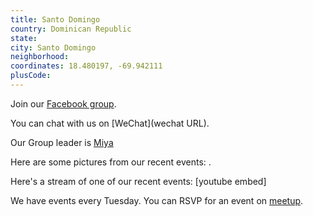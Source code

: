 ```yaml
---
title: Santo Domingo
country: Dominican Republic
state: 
city: Santo Domingo
neighborhood: 
coordinates: 18.480197, -69.942111
plusCode:
---
```

Join our [Facebook group](https://www.facebook.com/groups/free.code.camp.dr).

You can chat with us on [WeChat](wechat URL).

Our Group leader is [Miya](freecodecamp.org/miya)

Here are some pictures from our recent events:
![]().

Here's a stream of one of our recent events:
[youtube embed]

We have events every Tuesday. You can RSVP for an event on [meetup](meetupurl).
